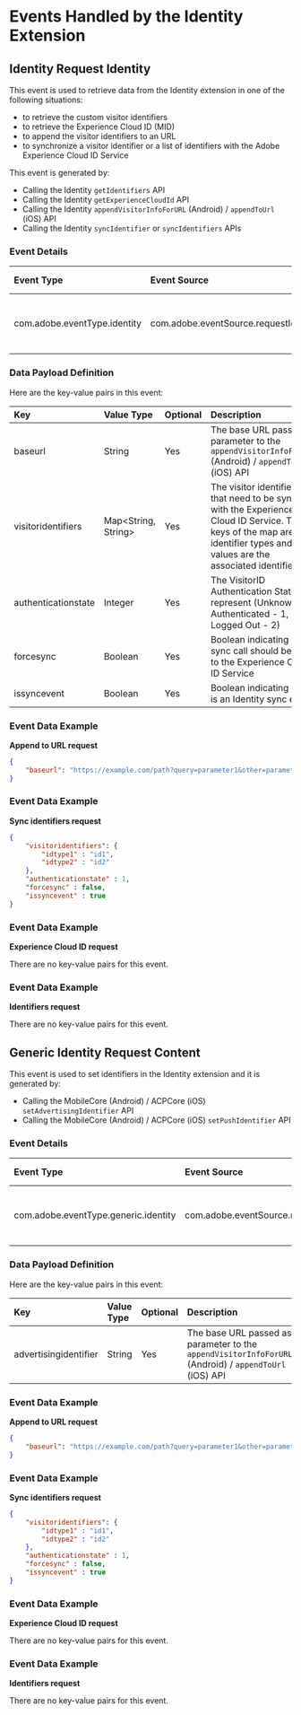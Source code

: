 # Events Handled by the Identity Extension

## Identity Request Identity

This event is used to retrieve data from the Identity extension in one of the following situations:

- to retrieve the custom visitor identifiers
- to retrieve the Experience Cloud ID (MID)
- to append the visitor identifiers to an URL
- to synchronize a visitor identifier or a list of identifiers with the Adobe Experience Cloud ID Service

This event is generated by:

- Calling the Identity `getIdentifiers` API
- Calling the Identity `getExperienceCloudId` API
- Calling the Identity `appendVisitorInfoForURL` (Android) / `appendToUrl` (iOS) API
- Calling the Identity `syncIdentifier` or `syncIdentifiers` APIs

### Event Details

| **Event Type**               | **Event Source**                      | **Paired** | **Paired Event**                                             |
| :--------------------------- | :------------------------------------ | :--------- | :----------------------------------------------------------- |
| com.adobe.eventType.identity | com.adobe.eventSource.requestIdentity | Yes        | [Link To The Paired Event](../link/to/the/eventpage/andsection) |

### Data Payload Definition

Here are the key-value pairs in this event:

| **Key**             | **Value Type**      | **Optional** | **Description**                                              |
| :------------------ | :------------------ | :----------- | :----------------------------------------------------------- |
| baseurl             | String              | Yes          | The base URL passed as parameter to the `appendVisitorInfoForURL` (Android) / `appendToUrl` (iOS) API |
| visitoridentifiers  | Map<String, String> | Yes          | The visitor identifiers that need to be synced with the Experience Cloud ID Service. The keys of the map are the identifier types and the values are the associated identifiers |
| authenticationstate | Integer             | Yes          | The VisitorID Authentication State represent (Unknown - 0, Authenticated - 1, Logged Out - 2) |
| forcesync           | Boolean             | Yes          | Boolean indicating if this sync call should be sent to the Experience Cloud ID Service |
| issyncevent         | Boolean             | Yes          | Boolean indicating if this is an Identity sync event         |

### Event Data Example

**Append to URL request**

```json
{
    "baseurl": "https://example.com/path?query=parameter1&other=parameter2"
}
```

### Event Data Example

**Sync identifiers request**

```json
{
    "visitoridentifiers": {
        "idtype1" : "id1",
        "idtype2" : "id2"
    },
    "authenticationstate" : 1,
    "forcesync" : false,
    "issyncevent" : true
}
```

### Event Data Example

**Experience Cloud ID request**

There are no key-value pairs for this event.

### Event Data Example

**Identifiers request**

There are no key-value pairs for this event.



## Generic Identity Request Content

This event is used to set identifiers in the Identity extension and it is generated by:

- Calling the MobileCore (Android) / ACPCore (iOS) `setAdvertisingIdentifier` API
- Calling the MobileCore (Android) / ACPCore (iOS)  `setPushIdentifier` API

### Event Details

| **Event Type**                       | **Event Source**                      | **Paired** | **Paired Event**                                             |
| :----------------------------------- | :------------------------------------ | :--------- | :----------------------------------------------------------- |
| com.adobe.eventType.generic.identity | com.adobe.eventSource.requestIdentity | Yes        | [Link To The Paired Event](../link/to/the/eventpage/andsection) |

### Data Payload Definition

Here are the key-value pairs in this event:

| **Key**               | **Value Type** | **Optional** | **Description**                                              |
| :-------------------- | :------------- | :----------- | :----------------------------------------------------------- |
| advertisingidentifier | String         | Yes          | The base URL passed as parameter to the `appendVisitorInfoForURL` (Android) / `appendToUrl` (iOS) API |

### Event Data Example

**Append to URL request**

```json
{
    "baseurl": "https://example.com/path?query=parameter1&other=parameter2"
}
```

### Event Data Example

**Sync identifiers request**

```json
{
    "visitoridentifiers": {
        "idtype1" : "id1",
        "idtype2" : "id2"
    },
    "authenticationstate" : 1,
    "forcesync" : false,
    "issyncevent" : true
}
```

### Event Data Example

**Experience Cloud ID request**

There are no key-value pairs for this event.

### Event Data Example

**Identifiers request**

There are no key-value pairs for this event.

